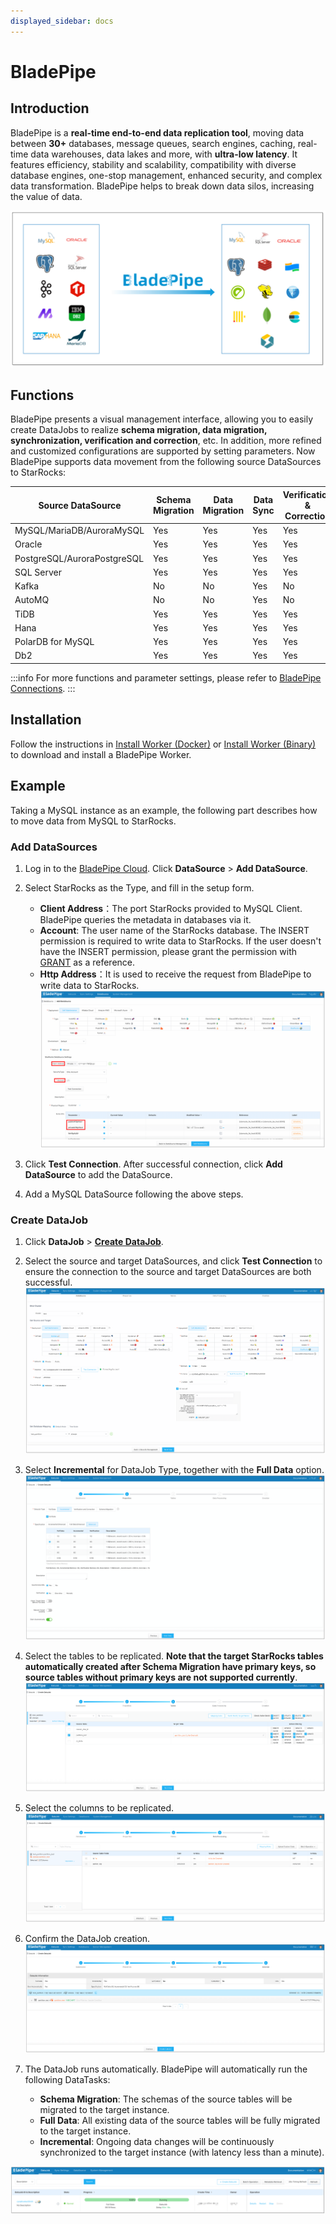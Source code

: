 ```yaml
---
displayed_sidebar: docs
---
```


# BladePipe

## Introduction

BladePipe is a **real-time end-to-end data replication tool**, moving data between **30+** databases, message queues, search engines, caching, real-time data warehouses, data lakes and more, with **ultra-low latency**. It features efficiency, stability and scalability, compatibility with diverse database engines, one-stop management, enhanced security, and complex data transformation. BladePipe helps to break down data silos, increasing the value of data.

![image.png](../../_assets/3.11-1.png)


## Functions

BladePipe presents a visual management interface, allowing you to easily create DataJobs to realize **schema migration, data migration, synchronization, verification and correction**, etc. In addition, more refined and customized configurations are supported by setting parameters. Now BladePipe supports data movement from the following source DataSources to StarRocks:

  | Source DataSource | Schema Migration | Data Migration | Data Sync | Verification & Correction |
  | --- | --- | --- | --- | --- |
  | MySQL/MariaDB/AuroraMySQL | Yes | Yes | Yes | Yes |
  | Oracle            | Yes | Yes | Yes | Yes |
  | PostgreSQL/AuroraPostgreSQL | Yes | Yes | Yes | Yes |
  | SQL Server        | Yes | Yes | Yes | Yes |
  | Kafka             | No | No | Yes | No |
  | AutoMQ            | No | No | Yes | No |
  | TiDB              | Yes | Yes | Yes | Yes |
  | Hana              | Yes | Yes | Yes | Yes |
  | PolarDB for MySQL | Yes | Yes | Yes | Yes |
  | Db2               | Yes | Yes | Yes | Yes |
:::info
For more functions and parameter settings, please refer to [BladePipe Connections](https://doc.bladepipe.com/dataMigrationAndSync/connection/mysql2?target=StarRocks).
:::

## Installation

Follow the instructions in [Install Worker (Docker)](https://doc.bladepipe.com/productOP/docker/install_worker_docker) or [Install Worker (Binary)](https://doc.bladepipe.com/productOP/binary/install_worker_binary) to download and install a BladePipe Worker.

## Example
Taking a MySQL instance as an example, the following part describes how to move data from MySQL to StarRocks.

### Add DataSources

1. Log in to the [BladePipe Cloud](https://cloud.bladepipe.com/). Click **DataSource** > **Add DataSource**.
2. Select StarRocks as the Type, and fill in the setup form.
   - **Client Address**：The port StarRocks provided to MySQL Client. BladePipe queries the metadata in databases via it. 
   - **Account**: The user name of the StarRocks database. The INSERT permission is required to write data to StarRocks. If the user doesn't have the INSERT permission, please grant the permission with [GRANT](../../sql-reference/sql-statements/account-management/GRANT.md) as a reference.
   - **Http Address**：It is used to receive the request from BladePipe to write data to StarRocks.
![image.png](../../_assets/3.11-2.png)

1. Click **Test Connection**. After successful connection, click **Add DataSource** to add the DataSource.
2. Add a MySQL DataSource following the above steps.

### Create DataJob

1. Click **DataJob** > [**Create DataJob**](https://doc.bladepipe.com/operation/job_manage/create_job/create_full_incre_task).

2. Select the source and target DataSources, and click **Test Connection** to ensure the connection to the source and target DataSources are both successful.
![image.png](../../_assets/3.11-3.png)

3. Select **Incremental** for DataJob Type, together with the **Full Data** option.
![image.png](../../_assets/3.11-4.png)

4. Select the tables to be replicated. **Note that the target StarRocks tables automatically created after Schema Migration have primary keys, so source tables without primary keys are not supported currently**.
![image.png](../../_assets/3.11-5.png)

5. Select the columns to be replicated.
![image.png](../../_assets/3.11-6.png)

6. Confirm the DataJob creation.
![image.png](../../_assets/3.11-7.png)

7. The DataJob runs automatically. BladePipe will automatically run the following DataTasks:
   - **Schema Migration**: The schemas of the source tables will be migrated to the target instance.
   - **Full Data**: All existing data of the source tables will be fully migrated to the target instance.
   - **Incremental**: Ongoing data changes will be continuously synchronized to the target instance (with latency less than a minute).

![image.png](../../_assets/3.11-8.png)


